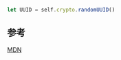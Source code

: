 ```js
let UUID = self.crypto.randomUUID()
```

## 参考
[MDN](https://developer.mozilla.org/zh-CN/docs/Web/API/Crypto/randomUUID)